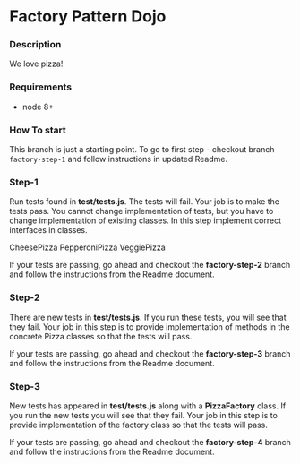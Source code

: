 # Factory Pattern Dojo

### Description
We love pizza!
 

### Requirements
 * node 8+


### How To start
This branch is just a starting point. To go to first step - checkout branch `factory-step-1` and 
follow instructions in updated Readme.

### Step-1
Run tests found in **test/tests.js**. The tests will fail. Your job is to make the tests pass. You cannot change implementation of tests, but you have to change implementation of existing classes. In this step implement correct interfaces in classes.

CheesePizza
PepperoniPizza
VeggiePizza

If your tests are passing, go ahead and checkout the **factory-step-2** branch and follow the instructions from the Readme document.

### Step-2
There are new tests in **test/tests.js**. If you run these tests, you will see that they fail. Your job in this step is to provide implementation of methods in the concrete Pizza classes so that the tests will pass. 

If your tests are passing, go ahead and checkout the **factory-step-3** branch and follow the instructions from the Readme document.

### Step-3
New tests has appeared in **test/tests.js** along with a **PizzaFactory** class. If you run the new tests you will see that they fail. Your job in this step is to provide implementation of the factory class so that the tests will pass.

If your tests are passing, go ahead and checkout the **factory-step-4** branch and follow the instructions from the Readme document.